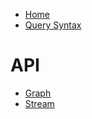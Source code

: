 
* [Home](/)
* [Query Syntax](query_syntax.md)

# API

* [Graph](./tiny-memory-db.graph.md)
* [Stream](./tiny-memory-db.stream.md)
